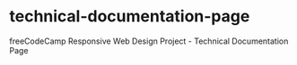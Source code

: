 # technical-documentation-page
freeCodeCamp Responsive Web Design Project - Technical Documentation Page
